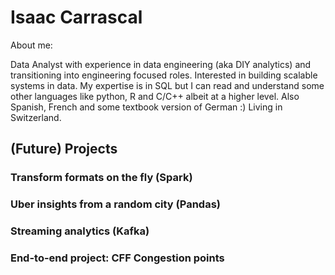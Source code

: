 # Isaac Carrascal


About me:

Data Analyst with experience in data engineering (aka DIY analytics) and transitioning into engineering focused roles. Interested in building scalable systems in data. 
My expertise is in SQL but I can read and understand some other languages like python, R and C/C++ albeit at a higher level. 
Also Spanish, French and some textbook version of German :) 
Living in Switzerland.


## (Future) Projects

### Transform formats on the fly (Spark)

### Uber insights from a random city (Pandas)

### Streaming analytics (Kafka)

### End-to-end project: CFF Congestion points 


